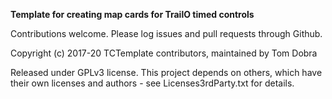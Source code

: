 ﻿**Template for creating map cards for TrailO timed controls**

Contributions welcome. Please log issues and pull requests through Github.

Copyright (c) 2017-20 TCTemplate contributors, maintained by Tom Dobra

Released under GPLv3 license. This project depends on others, which have their own licenses and authors - see Licenses3rdParty.txt for details.
